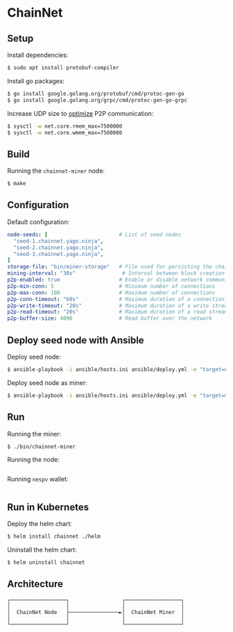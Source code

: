 # ChainNet
## Setup
Install dependencies: 
```bash
$ sudo apt install protobuf-compiler 
```

Install go packages: 
```bash
$ go install google.golang.org/protobuf/cmd/protoc-gen-go
$ go install google.golang.org/grpc/cmd/protoc-gen-go-grpc
```

Increase UDP size to [optimize](https://github.com/quic-go/quic-go/wiki/UDP-Buffer-Sizes) P2P communication:  
```bash
$ sysctl -w net.core.rmem_max=7500000
$ sysctl -w net.core.wmem_max=7500000
```
## Build
Running the `chainnet-miner` node:
```bash
$ make
```

## Configuration
Default configuration: 
```yaml
node-seeds: [                       # List of seed nodes
  "seed-1.chainnet.yago.ninja",
  "seed-2.chainnet.yago.ninja",
  "seed-3.chainnet.yago.ninja",
]
storage-file: "bin/miner-storage"   # File used for persisting the chain status
mining-interval: "30s"               # Interval between block creation
p2p-enabled: true                   # Enable or disable network communication
p2p-min-conn: 5                     # Minimum number of connections
p2p-max-conn: 100                   # Maximum number of connections
p2p-conn-timeout: "60s"             # Maximum duration of a connection
p2p-write-timeout: "20s"            # Maximum duration of a write stream
p2p-read-timeout: "20s"             # Maximum duration of a read stream
p2p-buffer-size: 4096               # Read buffer over the network
```

## Deploy seed node with Ansible 
Deploy seed node: 
```bash
$ ansible-playbook -i ansible/hosts.ini ansible/deploy.yml -e "target=node config=../default-config.yaml"
```

Deploy seed node as miner: 
```bash
$ ansible-playbook -i ansible/hosts.ini ansible/deploy.yml -e "target=miner config=../default-config.yaml"
```

## Run
Running the miner:
```bash
$ ./bin/chainnet-miner 
```

Running the node:
```bash

```

Running `nespv` wallet:
```bash

```

## Run in Kubernetes 
Deploy the helm chart: 
```bash
$ helm install chainnet ./helm
```

Uninstall the helm chart: 
```bash
$ helm uninstall chainnet
```

## Architecture
```ascii
┌──────────────────┐                 ┌──────────────────┐
│                  │                 │                  │
│  ChainNet Node   ├────────────────►│  ChainNet Miner  │
│                  │                 │                  │
└──────────────────┘                 └──────────────────┘
```

